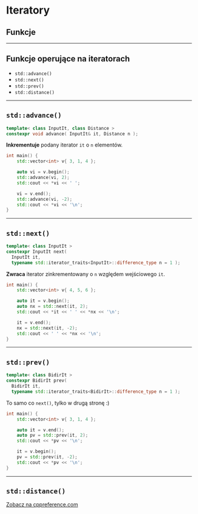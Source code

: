 <!-- .slide: data-background="#111111" -->

# Iteratory

## Funkcje

___

## Funkcje operujące na iteratorach

* <!-- .element: class="fragment fade-in" --> <code>std::advance()</code>
* <!-- .element: class="fragment fade-in" --> <code>std::next()</code>
* <!-- .element: class="fragment fade-in" --> <code>std::prev()</code>
* <!-- .element: class="fragment fade-in" --> <code>std::distance()</code>

___

## `std::advance()`

```cpp
template< class InputIt, class Distance >
constexpr void advance( InputIt& it, Distance n );
```
<!-- .element: class="fragment fade-in" -->

**Inkrementuje** podany iterator `it` o `n` elementów.
<!-- .element: class="fragment fade-in" -->

```cpp [5, 9]
int main() {
    std::vector<int> v{ 3, 1, 4 };

    auto vi = v.begin();
    std::advance(vi, 2);
    std::cout << *vi << ' ';

    vi = v.end();
    std::advance(vi, -2);
    std::cout << *vi << '\n';
}
```
<!-- .element: class="fragment fade-in" -->

___

## `std::next()`

```cpp
template< class InputIt >
constexpr InputIt next(
  InputIt it,
  typename std::iterator_traits<InputIt>::difference_type n = 1 );
```

**Zwraca** iterator zinkrementowany o `n` względem wejściowego `it`.
<!-- .element: class="fragment fade-in" -->

```cpp [5, 9]
int main() {
    std::vector<int> v{ 4, 5, 6 };

    auto it = v.begin();
    auto nx = std::next(it, 2);
    std::cout << *it << ' ' << *nx << '\n';

    it = v.end();
    nx = std::next(it, -2);
    std::cout << ' ' << *nx << '\n';
}
```
<!-- .element: class="fragment fade-in" -->

___

## `std::prev()`

```cpp
template< class BidirIt >
constexpr BidirIt prev(
  BidirIt it,
  typename std::iterator_traits<BidirIt>::difference_type n = 1 );
```

To samo co `next()`, tylko w drugą stronę :)
<!-- .element: class="fragment fade-in" -->

```cpp [5, 9]
int main() {
    std::vector<int> v{ 3, 1, 4 };

    auto it = v.end();
    auto pv = std::prev(it, 2);
    std::cout << *pv << '\n';

    it = v.begin();
    pv = std::prev(it, -2);
    std::cout << *pv << '\n';
}
```
<!-- .element: class="fragment fade-in" -->

___

## `std::distance()`

[Zobacz na cppreference.com](https://en.cppreference.com/w/cpp/iterator/distance)

